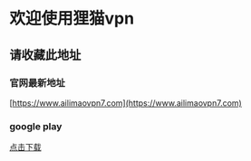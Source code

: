 # 欢迎使用狸猫vpn
## 请收藏此地址

### 官网最新地址
[https://www.ailimaovpn7.com](https://www.ailimaovpn7.com)

### google play

[点击下载](https://play.google.com/store/apps/details?id=com.first.saccelerator)

